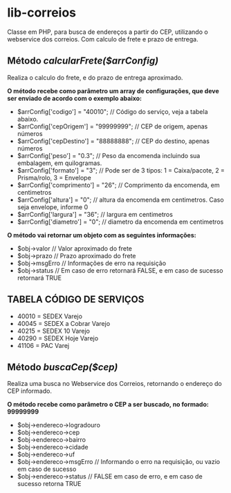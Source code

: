 # lib-correios
Classe em PHP, para busca de endereços a partir do CEP, utilizando o webservice dos correios. Com calculo de frete e prazo de entrega.

## Método _calcularFrete($arrConfig)_
Realiza o calculo do frete, e do prazo de entrega aproximado.

__O método recebe como parâmetro um array de configurações, que deve ser enviado de acordo com o exemplo abaixo:__
* $arrConfig['codigo'] = "40010"; // Código do serviço, veja a tabela abaixo.
* $arrConfig['cepOrigem'] = "99999999"; // CEP de origem, apenas números
* $arrConfig['cepDestino'] = "88888888"; // CEP do destino, apenas números
* $arrConfig['peso'] = "0.3"; // Peso da encomenda incluindo sua embalagem, em quilogramas.
* $arrConfig['formato'] = "3"; // Pode ser de 3 tipos: 1 = Caixa/pacote, 2 = Prisma/rolo, 3 = Envelope
* $arrConfig['comprimento'] = "26"; // Comprimento da encomenda, em centimetros
* $arrConfig['altura'] = "0"; // altura da encomenda em centimetros. Caso seja envelope, informe 0
* $arrConfig['largura'] = "36"; // largura em centimetros
* $arrConfig['diametro'] = "0"; // diametro da encomenda em centimetros


__O método vai retornar um objeto com as seguintes informações:__
* $obj->valor      // Valor aproximado do frete
* $obj->prazo      // Prazo aproximado do frete
* $obj->msgErro    // Informações de erro na requisição
* $obj->status     // Em caso de erro retornará FALSE, e em caso de sucesso retornará TRUE
 

## TABELA CÓDIGO DE SERVIÇOS
* 40010 = SEDEX Varejo
* 40045 = SEDEX a Cobrar Varejo
* 40215 = SEDEX 10 Varejo
* 40290 = SEDEX Hoje Varejo
* 41106 = PAC Varej
 

## Método _buscaCep($cep)_
Realiza uma busca no Webservice dos Correios, retornando o endereço do CEP informado.

__O método recebe como parâmetro o CEP a ser buscado, no formado: 99999999__
* $obj->endereco->logradouro
* $obj->endereco->cep
* $obj->endereco->bairro
* $obj->endereco->cidade
* $obj->endereco->uf
* $obj->endereco->msgErro     // Informando o erro na requisição, ou vazio em caso de sucesso
* $obj->endereco->status      // FALSE em caso de erro, e em caso de sucesso retorna TRUE
